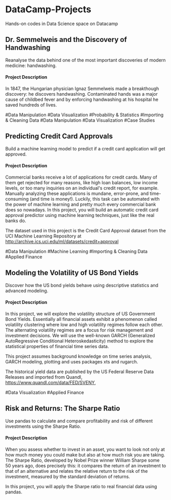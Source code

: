 # DataCamp-Projects
Hands-on codes in Data Science space on Datacamp

## Dr. Semmelweis and the Discovery of Handwashing
Reanalyse the data behind one of the most important discoveries of modern medicine: handwashing.
#### Project Description
In 1847, the Hungarian physician Ignaz Semmelweis made a breakthough discovery: he discovers handwashing. 
Contaminated hands was a major cause of childbed fever and by enforcing handwashing at his hospital he saved hundreds of lives.

#Data Manipulation
#Data Visualization
#Probability & Statistics
#Importing & Cleaning Data
#Data Manipulation
#Data Visualization
#Case Studies

## Predicting Credit Card Approvals
Build a machine learning model to predict if a credit card application will get approved.
#### Project Description
Commercial banks receive a lot of applications for credit cards. Many of them get rejected for many reasons, like high loan balances, low income levels, or too many inquiries on an individual's credit report, for example. 
Manually analyzing these applications is mundane, error-prone, and time-consuming (and time is money!). Luckily, this task can be automated with the power of machine learning and pretty much every commercial bank does so nowadays. In this project, you will build an automatic credit card approval predictor using machine learning techniques, just like the real banks do.

The dataset used in this project is the Credit Card Approval dataset from the UCI Machine Learning Repository at http://archive.ics.uci.edu/ml/datasets/credit+approval

#Data Manipulation
#Machine Learning
#Importing & Cleaning Data
#Applied Finance

## Modeling the Volatility of US Bond Yields
Discover how the US bond yields behave using descriptive statistics and advanced modeling.
#### Project Description
In this project, we will explore the volatility structure of US Government Bond Yields. Essentially all financial assets exhibit a phenomenon called volatility clustering where low and high volatility regimes follow each other. The alternating volatility regimes are a focus for risk management and investment decisions. We will use the well-known GARCH (Generalized AutoRegressive Conditional Heteroskedasticity) method to explore the statistical properties of financial time series data.

This project assumes background knowledge on time series analysis, GARCH modeling, plotting and uses packages xts and rugarch.

The historical yield data are published by the US Federal Reserve Data Releases and imported from Quandl, https://www.quandl.com/data/FED/SVENY,

#Data Visualization
#Applied Finance

## Risk and Returns: The Sharpe Ratio
Use pandas to calculate and compare profitability and risk of different investments using the Sharpe Ratio.
#### Project Description
When you assess whether to invest in an asset, you want to look not only at how much money you could make but also at how much risk you are taking. The Sharpe Ratio, developed by Nobel Prize winner William Sharpe some 50 years ago, does precisely this: it compares the return of an investment to that of an alternative and relates the relative return to the risk of the investment, measured by the standard deviation of returns.

In this project, you will apply the Sharpe ratio to real financial data using pandas.

